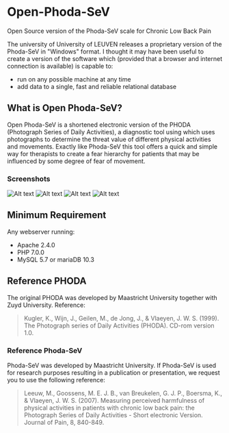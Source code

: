 # Open-Phoda-SeV
Open Source version of the Phoda-SeV scale for Chronic Low Back Pain

The university of University of LEUVEN releases a proprietary version of the Phoda-SeV in "Windows" format. I thought it may have been useful to create a version of the software which (provided that a browser and internet connection is available) is capable to:

* run on any possible machine at any time 
* add data to a single, fast and reliable relational database

## What is Open Phoda-SeV?

Open Phoda-SeV is a shortened electronic version of the PHODA (Photograph Series of Daily Activities), a diagnostic tool using which uses photographs to determine the threat value of different physical activities and movements. Exactly like Phoda-SeV this tool offers a quick and simple way for therapists to create a fear hierarchy for patients that may be influenced by some degree of fear of movement. 


### Screenshots

![Alt text](https://ibb.co/tXhncZ3 "Title page")
![Alt text](https://ibb.co/hcWfGzf "Experiemnt login/register")
![Alt text](https://ibb.co/k0Ff9jg "Experiment management")
![Alt text](https://ibb.co/RbhDTMt "oPhoda interface")

## Minimum Requirement

Any webserver running:
* Apache 2.4.0
* PHP 7.0.0
* MySQL 5.7 or mariaDB 10.3


## Reference PHODA

The original PHODA was developed by Maastricht University together with Zuyd University. Reference: 

>Kugler, K., Wijn, J., Geilen, M., de Jong, J., & Vlaeyen, J. W. S. (1999). The Photograph series of Daily Activities (PHODA). CD-rom version 1.0.

### Reference Phoda-SeV

Phoda-SeV was developed by Maastricht University. If Phoda-SeV is used for research purposes resulting in a publication or presentation, we request you to use the following reference:

> Leeuw, M., Goossens, M. E. J. B., van Breukelen, G. J. P., Boersma, K., & Vlaeyen, J. W. S. (2007). Measuring perceived harmfulness of physical activities in patients with chronic low back pain: the Photograph Series of Daily Activities - Short electronic Version. Journal of Pain, 8, 840-849.


